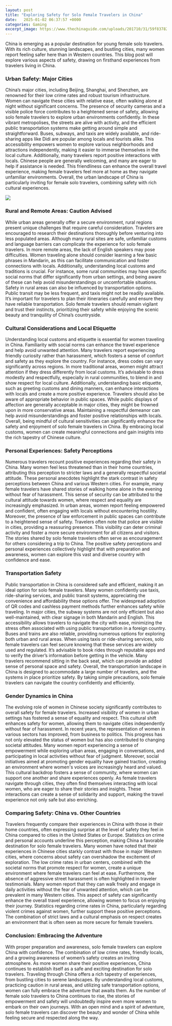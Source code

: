 ```yaml
---
layout: post
title: "Exploring Safety for Solo Female Travelers in China"
date:   2025-01-02 06:37:57 +0000
categories: Gaming
excerpt_image: https://www.thechinaguide.com/uploads/201710/31/59f8378247536_m.jpg
---
```


China is emerging as a popular destination for young female solo travelers. With its rich culture, stunning landscapes, and bustling cities, many women report feeling safer here than in Western countries. This blog post will explore various aspects of safety, drawing on firsthand experiences from travelers living in China.
### Urban Safety: Major Cities
China’s major cities, including Beijing, Shanghai, and Shenzhen, are renowned for their low crime rates and robust tourism infrastructure. Women can navigate these cities with relative ease, often walking alone at night without significant concerns. The presence of security cameras and a visible police force contributes to a heightened sense of safety, allowing solo female travelers to explore urban environments confidently.
In these vibrant metropolises, the streets are alive with activity, and the efficient public transportation systems make getting around simple and straightforward. Buses, subways, and taxis are widely available, and ride-sharing apps like Didi are popular among locals and tourists alike. This accessibility empowers women to explore various neighborhoods and attractions independently, making it easier to immerse themselves in the local culture.
Additionally, many travelers report positive interactions with locals. Chinese people are generally welcoming, and many are eager to help if assistance is needed. This friendliness can enhance the overall travel experience, making female travelers feel more at home as they navigate unfamiliar environments. Overall, the urban landscape of China is particularly inviting for female solo travelers, combining safety with rich cultural experiences.

![](https://www.thechinaguide.com/uploads/201710/31/59f8378247536_m.jpg)
### Rural and Remote Areas: Caution Advised
While urban areas generally offer a secure environment, rural regions present unique challenges that require careful consideration. Travelers are encouraged to research their destinations thoroughly before venturing into less populated areas. Although many rural sites are safe, unfamiliar customs and language barriers can complicate the experience for solo female travelers.
In more remote areas, the lack of English speakers may pose difficulties. Women traveling alone should consider learning a few basic phrases in Mandarin, as this can facilitate communication and foster connections with locals. Additionally, understanding local customs and traditions is crucial. For instance, some rural communities may have specific social norms that differ significantly from urban settings, and being aware of these can help avoid misunderstandings or uncomfortable situations.
Safety in rural areas can also be influenced by transportation options. Public transit may be less frequent, and taxis might not be readily available. It’s important for travelers to plan their itineraries carefully and ensure they have reliable transportation. Solo female travelers should remain vigilant and trust their instincts, prioritizing their safety while enjoying the scenic beauty and tranquility of China’s countryside.
### Cultural Considerations and Local Etiquette
Understanding local customs and etiquette is essential for women traveling in China. Familiarity with social norms can enhance the travel experience and help avoid unwanted attention. Many travelers report experiencing friendly curiosity rather than harassment, which fosters a sense of comfort and safety as they explore the country.
For instance, dress codes can vary significantly across regions. In more traditional areas, women might attract attention if they dress differently from local customs. It’s advisable to dress modestly and respectfully, especially in rural communities, to blend in and show respect for local culture. Additionally, understanding basic etiquette, such as greeting customs and dining manners, can enhance interactions with locals and create a more positive experience.
Travelers should also be aware of appropriate behavior in public spaces. While public displays of affection are generally acceptable in major cities, they might be frowned upon in more conservative areas. Maintaining a respectful demeanor can help avoid misunderstandings and foster positive relationships with locals.
Overall, being mindful of cultural sensitivities can significantly enhance the safety and enjoyment of solo female travelers in China. By embracing local customs, women can create meaningful connections and gain insights into the rich tapestry of Chinese culture.
### Personal Experiences: Safety Perceptions
Numerous travelers recount positive experiences regarding their safety in China. Many women feel less threatened than in their home countries, attributing this perception to stricter laws and a generally respectful societal attitude. These personal anecdotes highlight the stark contrast in safety perceptions between China and various Western cities.
For example, many female travelers have shared stories of walking home alone in the evening without fear of harassment. This sense of security can be attributed to the cultural attitude towards women, where respect and equality are increasingly emphasized. In urban areas, women report feeling empowered and confident, often engaging with locals without encountering hostility.
Moreover, the presence of law enforcement in public spaces can contribute to a heightened sense of safety. Travelers often note that police are visible in cities, providing a reassuring presence. This visibility can deter criminal activity and foster a more secure environment for all citizens and visitors.
The stories shared by solo female travelers often serve as encouragement for others considering a trip to China. The positive safety perceptions and personal experiences collectively highlight that with preparation and awareness, women can explore this vast and diverse country with confidence and ease.
### Transportation Safety
Public transportation in China is considered safe and efficient, making it an ideal option for solo female travelers. Many women confidently use taxis, ride-sharing services, and public transit systems, appreciating the convenience and affordability these options offer. The widespread adoption of QR codes and cashless payment methods further enhances safety while traveling.
In major cities, the subway systems are not only efficient but also well-maintained, with clear signage in both Mandarin and English. This accessibility allows travelers to navigate the city with ease, minimizing the stress often associated with using public transportation in a foreign country. Buses and trains are also reliable, providing numerous options for exploring both urban and rural areas.
When using taxis or ride-sharing services, solo female travelers can feel secure knowing that these services are widely used and regulated. It’s advisable to book rides through reputable apps and to verify the driver’s information before getting in the vehicle. Many travelers recommend sitting in the back seat, which can provide an added sense of personal space and safety.
Overall, the transportation landscape in China is designed to accommodate a large number of travelers, and the systems in place prioritize safety. By taking simple precautions, solo female travelers can navigate the country confidently and efficiently.
### Gender Dynamics in China
The evolving role of women in Chinese society significantly contributes to overall safety for female travelers. Increased visibility of women in urban settings has fostered a sense of equality and respect. This cultural shift enhances safety for women, allowing them to navigate cities independently without fear of harassment.
In recent years, the representation of women in various sectors has improved, from business to politics. This progress has not only elevated the status of women but has also contributed to changing societal attitudes. Many women report experiencing a sense of empowerment while exploring urban areas, engaging in conversations, and participating in local activities without fear of judgment.
Moreover, social initiatives aimed at promoting gender equality have gained traction, creating an environment where women's voices are increasingly heard and valued. This cultural backdrop fosters a sense of community, where women can support one another and share experiences openly.
As female travelers navigate through cities, they often find themselves interacting with local women, who are eager to share their stories and insights. These interactions can create a sense of solidarity and support, making the travel experience not only safe but also enriching.
### Comparing Safety: China vs. Other Countries
Travelers frequently compare their experiences in China with those in their home countries, often expressing surprise at the level of safety they feel in China compared to cities in the United States or Europe. Statistics on crime and personal accounts underline this perception, making China a favorable destination for solo female travelers.
Many women have noted that their experiences in Chinese cities starkly contrast with those in major Western cities, where concerns about safety can overshadow the excitement of exploration. The low crime rates in urban centers, combined with the societal norms that promote respect for women, create a unique environment where female travelers can feel at ease.
Furthermore, the absence of aggressive street harassment is often highlighted in traveler testimonials. Many women report that they can walk freely and engage in daily activities without the fear of unwanted attention, which can be prevalent in many Western cities. This aspect of safety can significantly enhance the overall travel experience, allowing women to focus on enjoying their journey.
Statistics regarding crime rates in China, particularly regarding violent crimes against women, further support these positive perceptions. The combination of strict laws and a cultural emphasis on respect creates an environment that is often seen as more secure for female travelers.
### Conclusion: Embracing the Adventure
With proper preparation and awareness, solo female travelers can explore China with confidence. The combination of low crime rates, friendly locals, and a growing awareness of women’s safety creates an inviting atmosphere. As more women share their positive experiences, China continues to establish itself as a safe and exciting destination for solo travelers.
Traveling through China offers a rich tapestry of experiences, from bustling cities to serene landscapes. By understanding local customs, practicing caution in rural areas, and utilizing safe transportation options, women can fully embrace the adventure that awaits them.
As the number of female solo travelers to China continues to rise, the stories of empowerment and safety will undoubtedly inspire even more women to embark on their own journeys. With an open mind and a spirit of adventure, solo female travelers can discover the beauty and wonder of China while feeling secure and respected along the way.